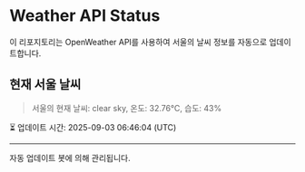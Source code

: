 
# Weather API Status

이 리포지토리는 OpenWeather API를 사용하여 서울의 날씨 정보를 자동으로 업데이트합니다.

## 현재 서울 날씨
> 서울의 현재 날씨: clear sky, 온도: 32.76°C, 습도: 43%

⏳ 업데이트 시간: 2025-09-03 06:46:04 (UTC)

---
자동 업데이트 봇에 의해 관리됩니다.
